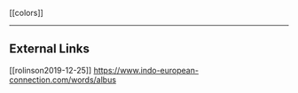 [[colors]]

---



## External Links
[[rolinson2019-12-25]]
https://www.indo-european-connection.com/words/albus